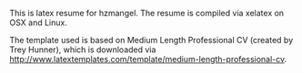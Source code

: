 This is latex resume for hzmangel. The resume is compiled via xelatex on OSX and Linux.

The template used is based on Medium Length Professional CV (created by Trey Hunner), which is downloaded via <http://www.latextemplates.com/template/medium-length-professional-cv>.
